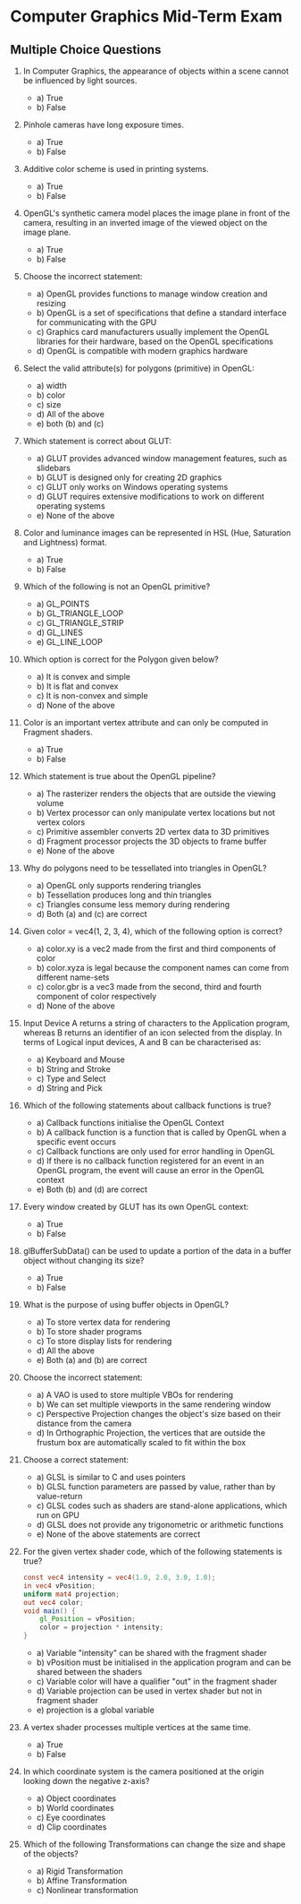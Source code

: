 # Computer Graphics Mid-Term Exam

## Multiple Choice Questions

1. In Computer Graphics, the appearance of objects within a scene cannot be influenced by light sources.
   - a) True
   - b) False

2. Pinhole cameras have long exposure times.
   - a) True
   - b) False

3. Additive color scheme is used in printing systems.
   - a) True
   - b) False

4. OpenGL's synthetic camera model places the image plane in front of the camera, resulting in an inverted image of the viewed object on the image plane.
   - a) True
   - b) False

5. Choose the incorrect statement:
   - a) OpenGL provides functions to manage window creation and resizing
   - b) OpenGL is a set of specifications that define a standard interface for communicating with the GPU
   - c) Graphics card manufacturers usually implement the OpenGL libraries for their hardware, based on the OpenGL specifications
   - d) OpenGL is compatible with modern graphics hardware

6. Select the valid attribute(s) for polygons (primitive) in OpenGL:
   - a) width
   - b) color
   - c) size
   - d) All of the above
   - e) both (b) and (c)

7. Which statement is correct about GLUT:
   - a) GLUT provides advanced window management features, such as slidebars
   - b) GLUT is designed only for creating 2D graphics
   - c) GLUT only works on Windows operating systems
   - d) GLUT requires extensive modifications to work on different operating systems
   - e) None of the above

8. Color and luminance images can be represented in HSL (Hue, Saturation and Lightness) format.
   - a) True
   - b) False

9. Which of the following is not an OpenGL primitive?
   - a) GL_POINTS
   - b) GL_TRIANGLE_LOOP
   - c) GL_TRIANGLE_STRIP
   - d) GL_LINES
   - e) GL_LINE_LOOP

10. Which option is correct for the Polygon given below?
    - a) It is convex and simple
    - b) It is flat and convex
    - c) It is non-convex and simple
    - d) None of the above

11. Color is an important vertex attribute and can only be computed in Fragment shaders.
    - a) True
    - b) False

12. Which statement is true about the OpenGL pipeline?
    - a) The rasterizer renders the objects that are outside the viewing volume
    - b) Vertex processor can only manipulate vertex locations but not vertex colors
    - c) Primitive assembler converts 2D vertex data to 3D primitives
    - d) Fragment processor projects the 3D objects to frame buffer
    - e) None of the above

13. Why do polygons need to be tessellated into triangles in OpenGL?
    - a) OpenGL only supports rendering triangles
    - b) Tessellation produces long and thin triangles
    - c) Triangles consume less memory during rendering
    - d) Both (a) and (c) are correct

14. Given color = vec4(1, 2, 3, 4), which of the following option is correct?
    - a) color.xy is a vec2 made from the first and third components of color
    - b) color.xyza is legal because the component names can come from different name-sets
    - c) color.gbr is a vec3 made from the second, third and fourth component of color respectively
    - d) None of the above

15. Input Device A returns a string of characters to the Application program, whereas B returns an identifier of an icon selected from the display. In terms of Logical input devices, A and B can be characterised as:
    - a) Keyboard and Mouse
    - b) String and Stroke
    - c) Type and Select
    - d) String and Pick

16. Which of the following statements about callback functions is true?
    - a) Callback functions initialise the OpenGL Context
    - b) A callback function is a function that is called by OpenGL when a specific event occurs
    - c) Callback functions are only used for error handling in OpenGL
    - d) If there is no callback function registered for an event in an OpenGL program, the event will cause an error in the OpenGL context
    - e) Both (b) and (d) are correct

17. Every window created by GLUT has its own OpenGL context:
    - a) True
    - b) False

18. glBufferSubData() can be used to update a portion of the data in a buffer object without changing its size?
    - a) True
    - b) False

19. What is the purpose of using buffer objects in OpenGL?
    - a) To store vertex data for rendering
    - b) To store shader programs
    - c) To store display lists for rendering
    - d) All the above
    - e) Both (a) and (b) are correct

20. Choose the incorrect statement:
    - a) A VAO is used to store multiple VBOs for rendering
    - b) We can set multiple viewports in the same rendering window
    - c) Perspective Projection changes the object's size based on their distance from the camera
    - d) In Orthographic Projection, the vertices that are outside the frustum box are automatically scaled to fit within the box

21. Choose a correct statement:
    - a) GLSL is similar to C and uses pointers
    - b) GLSL function parameters are passed by value, rather than by value-return
    - c) GLSL codes such as shaders are stand-alone applications, which run on GPU
    - d) GLSL does not provide any trigonometric or arithmetic functions
    - e) None of the above statements are correct

22. For the given vertex shader code, which of the following statements is true?
    ```glsl
    const vec4 intensity = vec4(1.0, 2.0, 3.0, 1.0);
    in vec4 vPosition;
    uniform mat4 projection;
    out vec4 color;
    void main() {
        gl_Position = vPosition;
        color = projection * intensity;
    }
    ```
    - a) Variable "intensity" can be shared with the fragment shader
    - b) vPosition must be initialised in the application program and can be shared between the shaders
    - c) Variable color will have a qualifier "out" in the fragment shader
    - d) Variable projection can be used in vertex shader but not in fragment shader
    - e) projection is a global variable

23. A vertex shader processes multiple vertices at the same time.
    - a) True
    - b) False

24. In which coordinate system is the camera positioned at the origin looking down the negative z-axis?
    - a) Object coordinates
    - b) World coordinates
    - c) Eye coordinates
    - d) Clip coordinates

25. Which of the following Transformations can change the size and shape of the objects?
    - a) Rigid Transformation
    - b) Affine Transformation
    - c) Nonlinear transformation 
